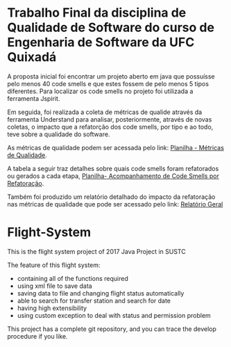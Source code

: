 # Trabalho Final da disciplina de Qualidade de Software do curso de Engenharia de Software da UFC Quixadá

A proposta inicial foi encontrar um projeto aberto em java que possuísse pelo menos 40 code smells e que estes fossem de pelo menos 5 tipos diferentes.
Para localizar os code smells no projeto foi utilizada a ferramenta Jspirit.

Em seguida, foi realizada a coleta de métricas de qualide através da ferramenta Understand para analisar, posteriormente, através de novas coletas, o impacto que a refatorção dos code smells, por tipo e ao todo, teve sobre a qualidade do software.

As métricas de qualidade podem ser acessada pelo link: [Planilha - Métricas de Qualidade](https://docs.google.com/spreadsheets/d/1-aJ1as8LlpIXL8YOXBcI418V53fUXZeb3U4SoJxioVk/edit?usp=sharing).

A tabela a seguir traz detalhes sobre quais code smells foram refatorados ou gerados a cada etapa, [Planilha- Acompanhamento de Code Smells por Refatoração](https://docs.google.com/spreadsheets/d/1pYKPeSrIbQ3KXSNjj1gSZi6O6HElqmqyD0Xoh-7Sujc/edit?usp=sharing).

Também foi produzido um relatório detalhado do impacto da refatoração nas métricas de qualidade que pode ser acessado pelo link: [Relatório Geral](https://docs.google.com/document/d/1ycL29iPPb8idW0zsHCac0QF3sq7UgibgdLJL9jtAgVs/edit?usp=sharing)

# Flight-System

This is the flight system project of 2017 Java Project in SUSTC
<p>The feature of this flight system:
<ul>
		<li>containing all of the functions required</li>
		<li>using xml file to save data</li>
		<li>saving data to file and changing flight status automatically</li>
		<li>able to search for transfer station and search for date</li>
		<li>having high extensibility</li>
		<li>using custom exception to deal with status and permission problem</li>
</ul>

<p>This project has a complete git repository, and you can trace the develop procedure if you like.
